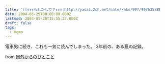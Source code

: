 ```yaml
---
title: '[[★★★もしかして？★★★|http://yasai.2ch.net/male/kako/997/997635880.html]]'
date: 2004-05-29T00:00:00.000Z
lastmod: 2004-05-30T15:55:27.000Z
draft: false
tags:
  - memo
---
```


電車男に続き、これも一気に読んでしまった。 3年前の、ある夏の記録。

from [圏外からのひとこと](http://amrita.s14.xrea.com/d/?date=20040528#p06)
